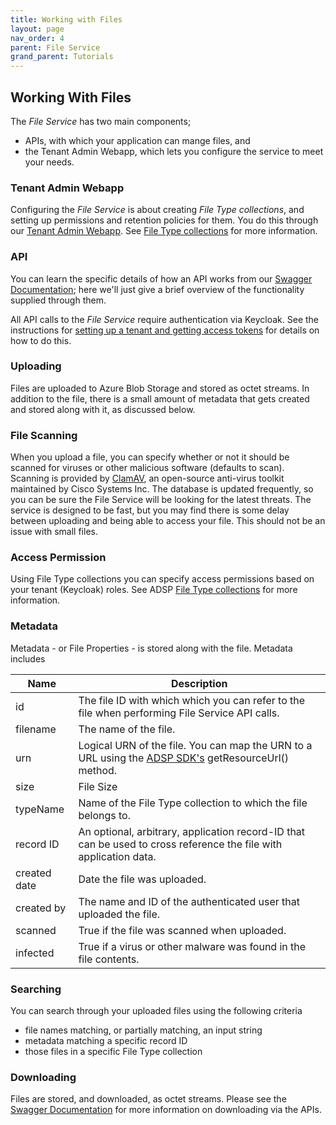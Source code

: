 ```yaml
---
title: Working with Files
layout: page
nav_order: 4
parent: File Service
grand_parent: Tutorials
---
```


## Working With Files

The _File Service_ has two main components;

- APIs, with which your application can mange files, and
- the Tenant Admin Webapp, which lets you configure the service to meet your needs.

### Tenant Admin Webapp

Configuring the _File Service_ is about creating _File Type collections_, and setting up permissions and retention policies for them. You do this through our [Tenant Admin Webapp](https://adsp-uat.alberta.ca). See [File Type collections](/adsp-monorepo/tutorials/access-service/file-types.html) for more information.

### API

You can learn the specific details of how an API works from our [Swagger Documentation](https://api.adsp.alberta.ca/autotest/?urls.primaryName=File%20service); here we'll just give a brief overview of the functionality supplied through them.

All API calls to the _File Service_ require authentication via Keycloak. See the instructions for [setting up a tenant and getting access tokens](/adsp-monorepo/tutorials/access-service/introduction.html) for details on how to do this.

### Uploading

Files are uploaded to Azure Blob Storage and stored as octet streams. In addition to the file, there is a small amount of metadata that gets created and stored along with it, as discussed below.

### File Scanning

When you upload a file, you can specify whether or not it should be scanned for viruses or other malicious software (defaults to scan). Scanning is provided by [ClamAV](https://docs.clamav.net/Introduction.html), an open-source anti-virus toolkit maintained by Cisco Systems Inc. The database is updated frequently, so you can be sure the File Service will be looking for the latest threats. The service is designed to be fast, but you may find there is some delay between uploading and being able to access your file. This should not be an issue with small files.

### Access Permission

Using File Type collections you can specify access permissions based on your tenant (Keycloak) roles. See ADSP [File Type collections](/adsp-monorepo/tutorials/file-service/file-types.html) for more information.

### Metadata

Metadata - or File Properties - is stored along with the file. Metadata includes

| Name         | Description                                                                                                                                                                                                       |
| ------------ | ----------------------------------------------------------------------------------------------------------------------------------------------------------------------------------------------------------------- |
| id           | The file ID with which which you can refer to the file when performing File Service API calls.                                                                                                                    |
| filename     | The name of the file.                                                                                                                                                                                             |
| urn          | Logical URN of the file. You can map the URN to a URL using the [ADSP SDK's](https://github.com/GovAlta/adsp-monorepo/blob/main/libs/adsp-service-sdk/src/directory/serviceDirectory.ts) getResourceUrl() method. |
| size         | File Size                                                                                                                                                                                                         |
| typeName     | Name of the File Type collection to which the file belongs to.                                                                                                                                                    |
| record ID    | An optional, arbitrary, application record-ID that can be used to cross reference the file with application data.                                                                                                 |
| created date | Date the file was uploaded.                                                                                                                                                                                       |
| created by   | The name and ID of the authenticated user that uploaded the file.                                                                                                                                                 |
| scanned      | True if the file was scanned when uploaded.                                                                                                                                                                       |
| infected     | True if a virus or other malware was found in the file contents.                                                                                                                                                  |

### Searching

You can search through your uploaded files using the following criteria

- file names matching, or partially matching, an input string
- metadata matching a specific record ID
- those files in a specific File Type collection

### Downloading

Files are stored, and downloaded, as octet streams. Please see the [Swagger Documentation](https://api.adsp.alberta.ca/autotest/?urls.primaryName=File%20service#/File/get_file_v1_files__fileId__download) for more information on downloading via the APIs.
